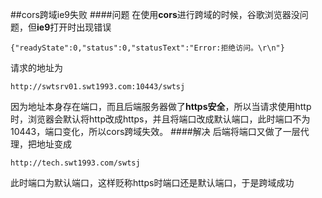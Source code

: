 ##cors跨域ie9失败
####问题
在使用**cors**进行跨域的时候，谷歌浏览器没问题，但**ie9**打开时出现错误

	{"readyState":0,"status":0,"statusText":"Error:拒绝访问。\r\n"}

请求的地址为

	http://swtsrv01.swt1993.com:10443/swtsj

因为地址本身存在端口，而且后端服务器做了**https安全**，所以当请求使用http时，浏览器会默认将http改成https，并且将端口改成默认端口，此时端口不为10443，端口变化，所以cors跨域失效。
####解决
后端将端口又做了一层代理，把地址变成
	
	http://tech.swt1993.com/swtsj

此时端口为默认端口，这样贬称https时端口还是默认端口，于是跨域成功